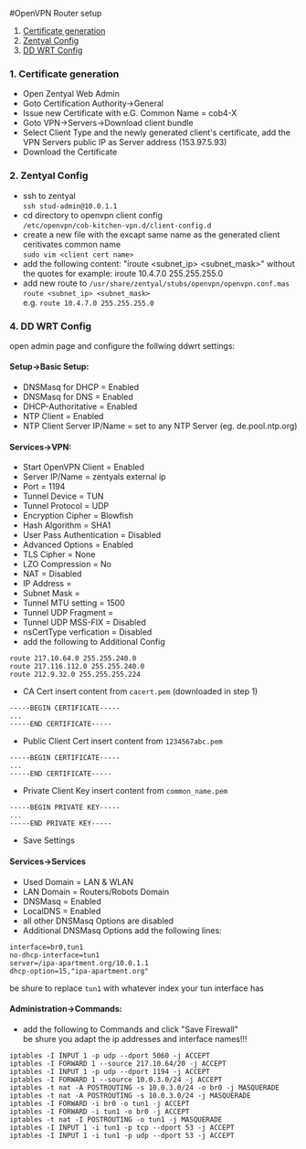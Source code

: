 #OpenVPN Router setup

1. <a href="#Certificate">Certificate generation</a>
2. <a href="#Zentyal">Zentyal Config</a>
2. <a href="#DDWRT">DD WRT Config</a>

### 1. Certificate generation <a id="Certificate"/> 
- Open Zentyal Web Admin
- Goto Certification Authority->General
- Issue new Certificate with e.G. Common Name = cob4-X
- Goto VPN->Servers->Download client bundle
- Select Client Type and the newly generated client's certificate,
  add the VPN Servers public IP as Server address (153.97.5.93)
- Download the Certificate

### 2. Zentyal Config <a id="Zentyal"/>
- ssh to zentyal<br>
  `ssh stud-admin@10.0.1.1`
- cd directory to openvpn client config<br>
  `/etc/openvpn/cob-kitchen-vpn.d/client-config.d`
- create a new file with the excapt same name as the
  generated client ceritivates common name<br>
  `sudo vim <client cert name>`
- add the following content:
  "iroute <subnet_ip> <subnet_mask>"  without the quotes
  for example: iroute 10.4.7.0 255.255.255.0
- add new route to `/usr/share/zentyal/stubs/openvpn/openvpn.conf.mas`<br>
  `route <subnet_ip> <subnet_mask>`<br>
  e.g. `route 10.4.7.0 255.255.255.0`

### 4. DD WRT Config <a id="DDWRT"/>
open admin page and configure the follwing ddwrt settings:

#### Setup->Basic Setup:
- DNSMasq for DHCP = Enabled
- DNSMasq for DNS = Enabled
- DHCP-Authoritative = Enabled
- NTP Client = Enabled 
- NTP Client Server IP/Name = set to any NTP Server (eg. de.pool.ntp.org)

#### Services->VPN:
- Start OpenVPN Client = Enabled
- Server IP/Name = zentyals external ip
- Port = 1194
- Tunnel Device = TUN
- Tunnel Protocol = UDP
- Encryption Cipher = Blowfish
- Hash Algorithm = SHA1
- User Pass Authentication = Disabled
- Advanced Options = Enabled
- TLS Cipher = None
- LZO Compression = No
- NAT = Disabled
- IP Address = 
- Subnet Mask =
- Tunnel MTU setting = 1500
- Tunnel UDP Fragment =
- Tunnel UDP MSS-FIX = Disabled
- nsCertType verfication = Disabled
- add the following to Additional Config<br>
```
route 217.10.64.0 255.255.240.0
route 217.116.112.0 255.255.240.0
route 212.9.32.0 255.255.255.224
```
- CA Cert insert content from `cacert.pem` (downloaded in step 1)
```
-----BEGIN CERTIFICATE-----
...
-----END CERTIFICATE-----
```
- Public Client Cert insert content from `1234567abc.pem`
```
-----BEGIN CERTIFICATE-----
...
-----END CERTIFICATE-----
```
- Private Client Key insert content from `common_name.pem`
```
-----BEGIN PRIVATE KEY-----
...
-----END PRIVATE KEY-----
```
- Save Settings

#### Services->Services
- Used Domain = LAN & WLAN
- LAN Domain = Routers/Robots Domain
- DNSMasq = Enabled
- LocalDNS = Enabled
- all other DNSMasq Options are disabled
- Additional DNSMasq Options add the following lines:<br>
```
interface=br0,tun1
no-dhcp-interface=tun1
server=/ipa-apartment.org/10.0.1.1
dhcp-option=15,"ipa-apartment.org"
```
be shure to replace `tun1` with whatever index your tun interface has

#### Administration->Commands:
- add the following to Commands and click "Save Firewall"<br>
  be shure you adapt the ip addresses and interface names!!!
```
iptables -I INPUT 1 -p udp --dport 5060 -j ACCEPT
iptables -I FORWARD 1 --source 217.10.64/20 -j ACCEPT
iptables -I INPUT 1 -p udp --dport 1194 -j ACCEPT
iptables -I FORWARD 1 --source 10.0.3.0/24 -j ACCEPT
iptables -t nat -A POSTROUTING -s 10.0.3.0/24 -o br0 -j MASQUERADE
iptables -t nat -A POSTROUTING -s 10.0.3.0/24 -j MASQUERADE
iptables -I FORWARD -i br0 -o tun1 -j ACCEPT
iptables -I FORWARD -i tun1 -o br0 -j ACCEPT
iptables -t nat -I POSTROUTING -o tun1 -j MASQUERADE
iptables -I INPUT 1 -i tun1 -p tcp --dport 53 -j ACCEPT
iptables -I INPUT 1 -i tun1 -p udp --dport 53 -j ACCEPT
```
